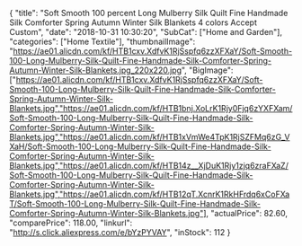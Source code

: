 {
	"title": "Soft Smooth 100 percent Long Mulberry Silk Quilt Fine Handmade Silk Comforter Spring Autumn Winter Silk Blankets 4 colors Accept Custom",
	"date": "2018-10-31 10:30:20",
	"SubCat": ["Home and Garden"],
	"categories": ["Home Textile"],
	"thumbnailImage": "https://ae01.alicdn.com/kf/HTB1cxv.XdfvK1RjSspfq6zzXFXaY/Soft-Smooth-100-Long-Mulberry-Silk-Quilt-Fine-Handmade-Silk-Comforter-Spring-Autumn-Winter-Silk-Blankets.jpg_220x220.jpg",
	"BigImage": ["https://ae01.alicdn.com/kf/HTB1cxv.XdfvK1RjSspfq6zzXFXaY/Soft-Smooth-100-Long-Mulberry-Silk-Quilt-Fine-Handmade-Silk-Comforter-Spring-Autumn-Winter-Silk-Blankets.jpg","https://ae01.alicdn.com/kf/HTB1bnj.XoLrK1Rjy0Fjq6zYXFXam/Soft-Smooth-100-Long-Mulberry-Silk-Quilt-Fine-Handmade-Silk-Comforter-Spring-Autumn-Winter-Silk-Blankets.jpg","https://ae01.alicdn.com/kf/HTB1xVmWe4TpK1RjSZFMq6zG_VXaH/Soft-Smooth-100-Long-Mulberry-Silk-Quilt-Fine-Handmade-Silk-Comforter-Spring-Autumn-Winter-Silk-Blankets.jpg","https://ae01.alicdn.com/kf/HTB14z__XjDuK1Rjy1zjq6zraFXaZ/Soft-Smooth-100-Long-Mulberry-Silk-Quilt-Fine-Handmade-Silk-Comforter-Spring-Autumn-Winter-Silk-Blankets.jpg","https://ae01.alicdn.com/kf/HTB12qT.XcnrK1RkHFrdq6xCoFXaT/Soft-Smooth-100-Long-Mulberry-Silk-Quilt-Fine-Handmade-Silk-Comforter-Spring-Autumn-Winter-Silk-Blankets.jpg"],
	"actualPrice": 82.60,
	"comparePrice": 118.00,
	"linkurl": "http://s.click.aliexpress.com/e/bYzPYVAY",
	"inStock": 112
}
